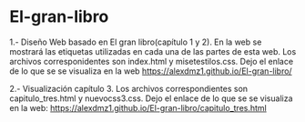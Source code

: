 # El-gran-libro
1.- Diseño Web basado en El gran libro(capítulo 1 y 2).
En la web se mostrará las etiquetas utilizadas en cada una de las partes de esta web.
Los archivos corresponidentes son index.html y misetestilos.css.
Dejo el enlace de lo que se se visualiza en la web https://alexdmz1.github.io/El-gran-libro/

2.- Visualización capítulo 3.
Los archivos correspondientes son capitulo_tres.html y nuevocss3.css.
Dejo el enlace de lo que se se visualiza en la web:
https://alexdmz1.github.io/El-gran-libro/capitulo_tres.html

